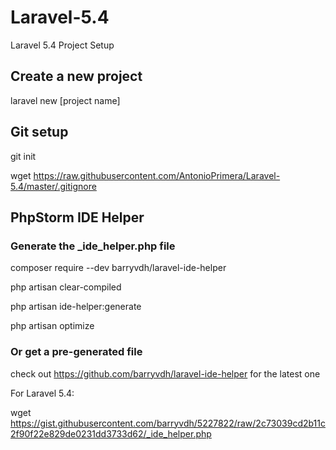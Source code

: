 # Laravel-5.4
Laravel 5.4 Project Setup


## Create a new project
laravel new [project name]


## Git setup
git init

wget https://raw.githubusercontent.com/AntonioPrimera/Laravel-5.4/master/.gitignore


## PhpStorm IDE Helper

### Generate the _ide_helper.php file

composer require --dev barryvdh/laravel-ide-helper

php artisan clear-compiled

php artisan ide-helper:generate

php artisan optimize


### Or get a pre-generated file
check out https://github.com/barryvdh/laravel-ide-helper for the latest one

For Laravel 5.4:

wget https://gist.githubusercontent.com/barryvdh/5227822/raw/2c73039cd2b11c2f90f22e829de0231dd3733d62/_ide_helper.php
